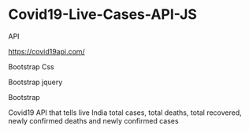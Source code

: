 # Covid19-Live-Cases-API-JS

API

https://covid19api.com/

Bootstrap Css

<link rel="stylesheet" href="https://maxcdn.bootstrapcdn.com/bootstrap/3.4.1/css/bootstrap.min.css">
    
Bootstrap jquery

<script src="https://ajax.googleapis.com/ajax/libs/jquery/3.4.1/jquery.min.js"></script>
    
Bootstrap 

<script src="https://maxcdn.bootstrapcdn.com/bootstrap/3.4.1/js/bootstrap.min.js"></script>
    
Covid19 API that tells live India total cases, total deaths, total recovered, newly confirmed deaths and newly confirmed cases

